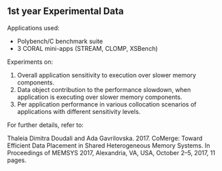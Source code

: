 ## 1st year Experimental Data

Applications used:
- Polybench/C benchmark suite
- 3 CORAL mini-apps (STREAM, CLOMP, XSBench)

Experiments on:
1. Overall application sensitivity to execution over slower memory components.
2. Data object contribution to the performance slowdown, when application is executing over slower memory components. 
3. Per application performance in various collocation scenarios of applications with different sensitivity levels.

For further details, refer to: 

Thaleia Dimitra Doudali and Ada Gavrilovska. 2017. CoMerge: Toward Efficient Data Placement in Shared Heterogeneous Memory Systems. In Proceedings of MEMSYS 2017, Alexandria, VA, USA, October 2–5, 2017, 11 pages.

